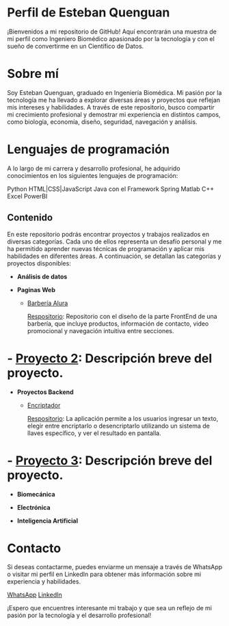 # Perfil de Esteban Quenguan
¡Bienvenidos a mi repositorio de GitHub! Aquí encontrarán una muestra de mi perfil como Ingeniero Biomédico apasionado por la tecnología y con el sueño de convertirme en un Científico de Datos.

# Sobre mí
Soy Esteban Quenguan, graduado en Ingeniería Biomédica. Mi pasión por la tecnología me ha llevado a explorar diversas áreas y proyectos que reflejan mis intereses y habilidades. A través de este repositorio, busco compartir mi crecimiento profesional y demostrar mi experiencia en distintos campos, como biología, economía, diseño, seguridad, navegación y análisis.

# Lenguajes de programación
A lo largo de mi carrera y desarrollo profesional, he adquirido conocimientos en los siguientes lenguajes de programación:

Python
HTML|CSS|JavaScript
Java con el Framework Spring
Matlab
C++
Excel
PowerBI
## Contenido

En este repositorio podrás encontrar proyectos y trabajos realizados en diversas categorías. Cada uno de ellos representa un desafío personal y me ha permitido aprender nuevas técnicas de programación y aplicar mis habilidades en diferentes áreas. A continuación, se detallan las categorías y proyectos disponibles:

- **Análisis de datos**


- **Paginas Web**
  - [Barbería Alura](https://esteban12j.github.io/Barber-aAlura/) 

    [Respositorio](https://github.com/Esteban12j/Barber-aAlura.git): Repositorio con el diseño de la parte FrontEnd de una barbería, que incluye productos, información de contacto, video promocional y navegación intuitiva entre secciones.
#   - [Proyecto 2](enlace_al_repositorio): Descripción breve del proyecto.


- **Proyectos Backend**
  - [Encriptador](https://esteban12j.github.io/ChallengeOracle.github.io/)

    [Respositorio](https://github.com/Esteban12j/ChallengeOracle.github.io.git): La aplicación permite a los usuarios ingresar un texto, elegir entre encriptarlo o desencriptarlo utilizando un sistema de llaves específico, y ver el resultado en pantalla.
#  - [Proyecto 3](enlace_al_repositorio): Descripción breve del proyecto.

- **Biomecánica**


- **Electrónica**


- **Inteligencia Artificial**

# Contacto
Si deseas contactarme, puedes enviarme un mensaje a través de WhatsApp o visitar mi perfil en LinkedIn para obtener más información sobre mi experiencia y habilidades.

[WhatsApp](https://api.whatsapp.com/send?phone=3145173158)
[LinkedIn](https://www.linkedin.com/in/esteban-quenguan/)

¡Espero que encuentres interesante mi trabajo y que sea un reflejo de mi pasión por la tecnología y el desarrollo profesional!

